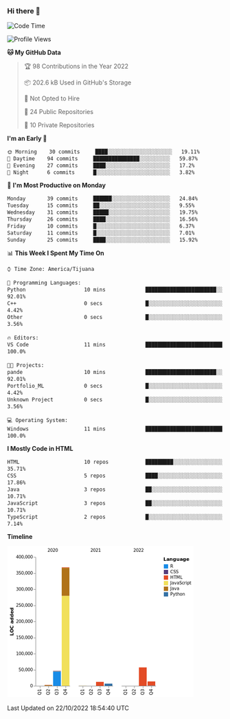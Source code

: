 ### Hi there 👋

<!--START_SECTION:waka-->
![Code Time](http://img.shields.io/badge/Code%20Time-124%20hrs%206%20mins-blue)

![Profile Views](http://img.shields.io/badge/Profile%20Views-0-blue)

**🐱 My GitHub Data** 

> 🏆 98 Contributions in the Year 2022
 > 
> 📦 202.6 kB Used in GitHub's Storage 
 > 
> 🚫 Not Opted to Hire
 > 
> 📜 24 Public Repositories 
 > 
> 🔑 10 Private Repositories  
 > 
**I'm an Early 🐤** 

```text
🌞 Morning    30 commits     ████░░░░░░░░░░░░░░░░░░░░░   19.11% 
🌆 Daytime    94 commits     ███████████████░░░░░░░░░░   59.87% 
🌃 Evening    27 commits     ████░░░░░░░░░░░░░░░░░░░░░   17.2% 
🌙 Night      6 commits      █░░░░░░░░░░░░░░░░░░░░░░░░   3.82%

```
📅 **I'm Most Productive on Monday** 

```text
Monday       39 commits     ██████░░░░░░░░░░░░░░░░░░░   24.84% 
Tuesday      15 commits     ██░░░░░░░░░░░░░░░░░░░░░░░   9.55% 
Wednesday    31 commits     █████░░░░░░░░░░░░░░░░░░░░   19.75% 
Thursday     26 commits     ████░░░░░░░░░░░░░░░░░░░░░   16.56% 
Friday       10 commits     █░░░░░░░░░░░░░░░░░░░░░░░░   6.37% 
Saturday     11 commits     █░░░░░░░░░░░░░░░░░░░░░░░░   7.01% 
Sunday       25 commits     ████░░░░░░░░░░░░░░░░░░░░░   15.92%

```


📊 **This Week I Spent My Time On** 

```text
⌚︎ Time Zone: America/Tijuana

💬 Programming Languages: 
Python                   10 mins             ███████████████████████░░   92.01% 
C++                      0 secs              █░░░░░░░░░░░░░░░░░░░░░░░░   4.42% 
Other                    0 secs              █░░░░░░░░░░░░░░░░░░░░░░░░   3.56%

🔥 Editors: 
VS Code                  11 mins             █████████████████████████   100.0%

🐱‍💻 Projects: 
pande                    10 mins             ███████████████████████░░   92.01% 
Portfolio_ML             0 secs              █░░░░░░░░░░░░░░░░░░░░░░░░   4.42% 
Unknown Project          0 secs              █░░░░░░░░░░░░░░░░░░░░░░░░   3.56%

💻 Operating System: 
Windows                  11 mins             █████████████████████████   100.0%

```

**I Mostly Code in HTML** 

```text
HTML                     10 repos            █████████░░░░░░░░░░░░░░░░   35.71% 
CSS                      5 repos             ████░░░░░░░░░░░░░░░░░░░░░   17.86% 
Java                     3 repos             ██░░░░░░░░░░░░░░░░░░░░░░░   10.71% 
JavaScript               3 repos             ██░░░░░░░░░░░░░░░░░░░░░░░   10.71% 
TypeScript               2 repos             █░░░░░░░░░░░░░░░░░░░░░░░░   7.14%

```


**Timeline**

![Chart not found](https://raw.githubusercontent.com/Aarushi-Pandey/Aarushi-Pandey/main/charts/bar_graph.png) 


 Last Updated on 22/10/2022 18:54:40 UTC
<!--END_SECTION:waka-->
